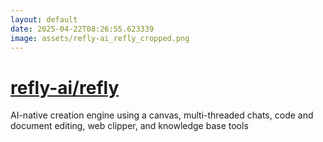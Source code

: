```yaml
---
layout: default
date: 2025-04-22T08:26:55.623339
image: assets/refly-ai_refly_cropped.png
---
```


# [refly-ai/refly](https://github.com/refly-ai/refly)

AI-native creation engine using a canvas, multi-threaded chats, code and document editing, web clipper, and knowledge base tools
